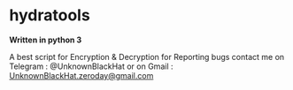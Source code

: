 # hydratools
**Written in python 3** 

A best script for Encryption & Decryption
for Reporting bugs contact me on Telegram : @UnknownBlackHat
or on Gmail : UnknownBlackHat.zeroday@gmail.com
